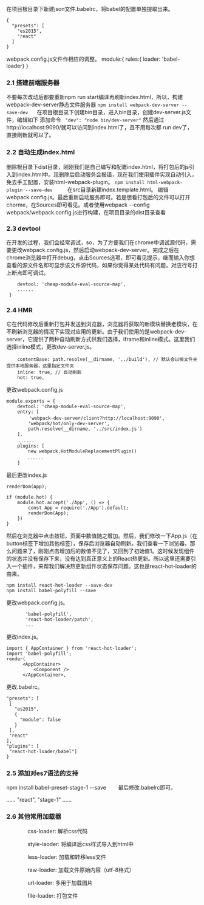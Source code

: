  在项目根目录下新建json文件.babelrc，将babel的配置单独提取出来。
```
{
  "presets": [
    "es2015",
    "react"
  ]
}
 ```
 webpack.config.js文件作相应的调整。
 module:{ rules:{ loader: 'babel-loader} }

 ### 2.1 搭建前端服务器
 
 不要每次改动后都要重新npm run start编译再刷新index.html，所以，构建webpack-dev-server静态文件服务器
 ```npm install webpack-dev-server --save-dev　 ```
  在项目根目录下创建bin目录，进入bin目录，创建dev-server.js文件，编辑如下
  添加命令
  ``` "dev": "node bin/dev-server"```
  然后通过http://localhost:9090/就可以访问到index.html了，且不用每次都 run dev了，直接刷新就可以了。

  ### 2.2 自动生成index.html
  删除根目录下dist目录，刚刚我们是自己编写和配置index.html，将打包后的js引入到index.html中。现删除后启动服务会报错，现在我们使用插件实现自动引入，免去手工配置，安装html-webpack-plugin。
```npm install html-webpack-plugin --save-dev ```
　　在src目录新建index.template.html。
编辑webpack.config.js。最后重新启动服务即可。若是想看打包后的文件可以打开chorme，在Sources即可看见。或者使用webpack --config webpack/webpack.config.js进行构建，在项目目录的dist目录查看
### 2.3 devtool
在开发的过程，我们会经常调试，so，为了方便我们在chrome中调试源代码，需要更改webpack.config.js，然后启动webpack-dev-server。完成之后在chrome浏览器中打开debug，点击Sources选项，即可看见提示，继而输入你想查看的源文件名即可显示该文件源代码，如果你觉得某处代码有问题，对应行号打上断点即可调试。
``` module.exports = {
    devtool: 'cheap-module-eval-source-map',
    ......
 } 
```
### 2.4 HMR
它在代码修改后重新打包并发送到浏览器，浏览器将获取的新模块替换老模块，在不刷新浏览器的情况下实现对应用的更新。由于我们使用的是webpack-dev-server，它提供了两种自动刷新方式供我们选择，iframe和inline模式。这里我们选择inline模式，更改dev-server.js。 
``` const server = new WebpackDevServer(compiler, {
    contentBase: path.resolve(__dirname, '../build'), // 默认会以根文件夹提供本地服务器，这里指定文件夹
    inline: true, // 自动刷新
    hot: true, 
```
更改webpack.config.js
``` const webpack = require('webpack');
module.exports = {
    devtool: 'cheap-module-eval-source-map',
    entry: [
　　　　　'webpack-dev-server/client?http://localhost:9090',
        'webpack/hot/only-dev-server',
        path.resolve(__dirname, '../src/index.js')
    ],
　　 ......
    plugins: [
        new webpack.HotModuleReplacementPlugin()
　　　　 ......
    ]
```
最后更改index.js
``` 
renderDom(App);

if (module.hot) {
    module.hot.accept('./App', () => {
        const App = require('./App').default;
        renderDom(App);
    })
} 
```
然后在浏览器中点击按钮，页面中数值随之增加。然后，我们修改一下App.js（在button标签下增加其他标签），保存后浏览器自动刷新。我们查看一下浏览器，那么问题来了，刚刚点击增加后的数值不见了，又回到了初始值1。这时候发现组件的状态并没有保存下来，没有达到真正意义上的React热更新。所以这里还需要引入一个插件，来帮我们解决热更新组件状态保存问题。这也是react-hot-loader的由来。
``` 
npm install react-hot-loader --save-dev
npm install babel-polyfill --save
```
 更改webpack.config.js。
 ``` entry: [
        'babel-polyfill',
        'react-hot-loader/patch',
        ...
  ```
  更改index.js。
  ```  
  import { AppContainer } from 'react-hot-loader';
import 'babel-polyfill';
render(
        <AppContainer>
            <Component />
        </AppContainer>,
  ```
   更改.babelrc。
   ``` {
  "presets": [
    [
      "es2015",
      {
        "module": false
      }
    ],
    "react"
  ],
  "plugins": [
    "react-hot-loader/babel"]
}
```
### 2.5 添加对es7语法的支持
npm install babel-preset-stage-1 --save　　
 最后修改.babelrc即可。

......
"react",
"stage-1"
......
### 2.6  其他常用加载器

　　　　css-loader: 解析css代码

　　　　style-laoder: 将编译后css样式导入到html中

　　　　less-loader: 加载和转移less文件

　　　　raw-loader: 加载文件原始内容（utf-8格式）

　　　　url-loader: 多用于加载图片

　　　　file-loader: 打包文件

